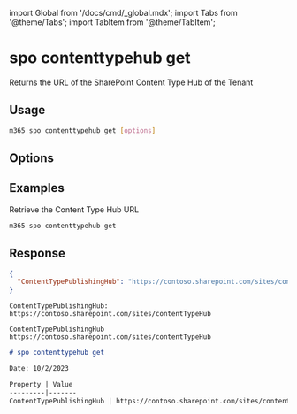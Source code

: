 <!-- DISCLAIMER: All secrets, passwords, and sensitive values in this document are examples only and not real credentials. -->
import Global from '/docs/cmd/_global.mdx';
import Tabs from '@theme/Tabs';
import TabItem from '@theme/TabItem';

# spo contenttypehub get

Returns the URL of the SharePoint Content Type Hub of the Tenant

## Usage

```sh
m365 spo contenttypehub get [options]
```

## Options

<Global />

## Examples
  
Retrieve the Content Type Hub URL

```sh
m365 spo contenttypehub get
```

## Response

<Tabs>
  <TabItem value="JSON">

  ```json
  {
    "ContentTypePublishingHub": "https://contoso.sharepoint.com/sites/contentTypeHub"
  }
  ```

  </TabItem>
  <TabItem value="Text">

  ```text
  ContentTypePublishingHub: https://contoso.sharepoint.com/sites/contentTypeHub
  ```

  </TabItem>
  <TabItem value="CSV">

  ```csv
  ContentTypePublishingHub
  https://contoso.sharepoint.com/sites/contentTypeHub
  ```

  </TabItem>
  <TabItem value="Markdown">

  ```md
  # spo contenttypehub get

  Date: 10/2/2023

  Property | Value
  ---------|-------
  ContentTypePublishingHub | https://contoso.sharepoint.com/sites/contentTypeHub
  ```

  </TabItem>
</Tabs>
